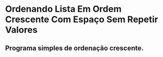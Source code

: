 
# Ordenando Lista Em Ordem Crescente Com Espaço Sem Repetir Valores

## Programa simples de ordenação crescente.
